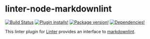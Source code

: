 # linter-node-markdownlint

[![Build Status](https://img.shields.io/travis/josa42/atom-linter-node-markdownlint.svg?style=flat-square)](https://travis-ci.org/josa42/atom-linter-node-markdownlint)
[![Plugin installs!](https://img.shields.io/apm/dm/linter-node-markdownlint.svg?style=flat-square)](https://atom.io/packages/linter-node-markdownlint)
[![Package version!](https://img.shields.io/apm/v/linter-node-markdownlint.svg?style=flat-square)](https://atom.io/packages/linter-node-markdownlint)
[![Dependencies!](https://img.shields.io/david/josa42/atom-linter-node-markdownlint.svg?style=flat-square)](https://david-dm.org/josa42/atom-linter-node-markdownlint)

This linter plugin for [Linter](https://github.com/AtomLinter/Linter) provides
an interface to [markdownlint](https://github.com/DavidAnson/markdownlint).
